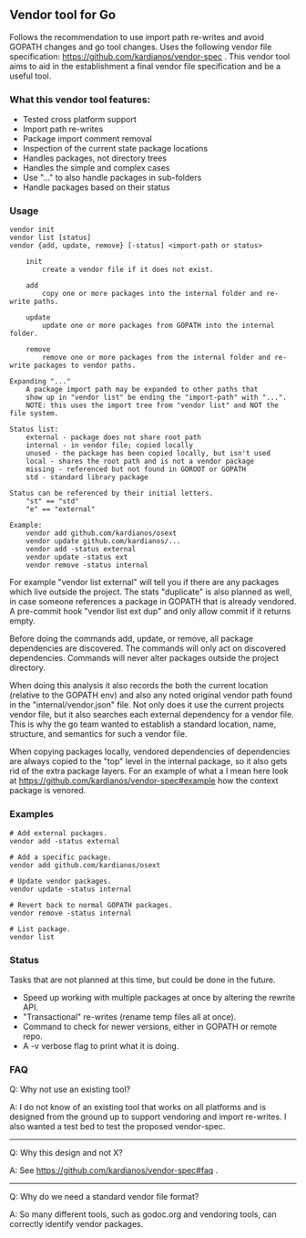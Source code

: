 ## Vendor tool for Go
Follows the recommendation to use import path re-writes and avoid GOPATH
changes and go tool changes. Uses the following vendor file specification:
https://github.com/kardianos/vendor-spec . This vendor tool aims to aid in the establishment a final vendor file
specification and be a useful tool.

### What this vendor tool features:
 * Tested cross platform support
 * Import path re-writes
 * Package import comment removal
 * Inspection of the current state package locations
 * Handles packages, not directory trees
 * Handles the simple and complex cases
 * Use "..." to also handle packages in sub-folders
 * Handle packages based on their status

### Usage
```
vendor init
vendor list [status]
vendor {add, update, remove} [-status] <import-path or status>

	init
		create a vendor file if it does not exist.
	
	add
		copy one or more packages into the internal folder and re-write paths.
	
	update
		update one or more packages from GOPATH into the internal folder.
	
	remove
		remove one or more packages from the internal folder and re-write packages to vendor paths.

Expanding "..."
	A package import path may be expanded to other paths that
	show up in "vendor list" be ending the "import-path" with "...".
	NOTE: this uses the import tree from "vendor list" and NOT the file system.

Status list:
	external - package does not share root path
	internal - in vendor file; copied locally
	unused - the package has been copied locally, but isn't used
	local - shares the root path and is not a vendor package
	missing - referenced but not found in GOROOT or GOPATH
	std - standard library package

Status can be referenced by their initial letters.
	"st" == "std"
	"e" == "external"
	
Example:
	vendor add github.com/kardianos/osext
	vendor update github.com/kardianos/...
	vendor add -status external
	vendor update -status ext
	vendor remove -status internal
```

For example "vendor list external" will tell you if there are any packages which
live outside the project. The stats "duplicate" is also planned as well, in case
someone references a package in GOPATH that is already vendored. A pre-commit
hook "vendor list ext dup" and only allow commit if it returns empty.

Before doing the commands add, update, or remove, all package dependencies are
discovered. The commands will only act on discovered dependencies. Commands will
never alter packages outside the project directory.

When doing this analysis it also records the both the current location (relative
to the GOPATH env) and also any noted original vendor path found in the
"internal/vendor.json" file. Not only does it use the current projects vendor
file, but it also searches each external dependency for a vendor file.
This is why the go team wanted to establish a standard location, name, structure,
and semantics for such a vendor file.

When copying packages locally, vendored dependencies of dependencies are always
copied to the "top" level in the internal package, so it also gets rid of the
extra package layers. For an example of what a I mean here look at
https://github.com/kardianos/vendor-spec#example how the context package is
venored.

### Examples
```
# Add external packages.
vendor add -status external

# Add a specific package.
vendor add github.com/kardianos/osext

# Update vendor packages.
vendor update -status internal

# Revert back to normal GOPATH packages.
vendor remove -status internal

# List package.
vendor list
```

### Status
Tasks that are not planned at this time, but could be done in the future.
 * Speed up working with multiple packages at once by altering the rewrite API.
 * "Transactional" re-writes (rename temp files all at once).
 * Command to check for newer versions, either in GOPATH or remote repo.
 * A -v verbose flag to print what it is doing.

### FAQ
Q: Why not use an existing tool?

A: I do not know of an existing tool that works on all platforms and
is designed from the ground up to support vendoring and import re-writes.
I also wanted a test bed to test the proposed vendor-spec.

------------

Q: Why this design and not X?

A: See https://github.com/kardianos/vendor-spec#faq .

------------

Q: Why do we need a standard vendor file format?

A: So many different tools, such as godoc.org and vendoring tools, can correctly
identify vendor packages.
